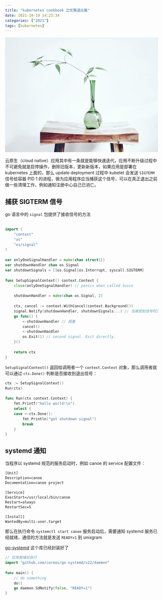 ```yaml
---
title: "kubernetes cookbook 之优雅退出篇"
date: 2021-10-19 14:23:34
categories: ["2021"]
tags: [kubernetes]
---
```


![log](/images/gracefulshutdown.jpeg)

云原生（cloud native）应用其中有一条就是能够快速迭代，应用不断升级过程中不可避免就是启停操作，删除旧版本，更新新版本，如果应用是部署在 kubernetes 上面的，那么 update deployment 过程中 kubelet 会发送 `SIGTERM` 信号给容器 PID 1 的进程，做为应用程序应当捕获这个信号，可以在真正退出之前做一些清理工作，例如通知注册中心自己已消亡。

## 捕获 SIGTERM 信号

go 语言中的 `signal` 包提供了接收信号的方法

```go

import (
	"context"
	"os"
	"os/signal"
)

var onlyOneSignalHandler = make(chan struct{})
var shutdownHandler chan os.Signal
var shutdownSignals = []os.Signal{os.Interrupt, syscall.SIGTERM}

func SetupSignalContext() context.Context {
	close(onlyOneSignalHandler) // panics when called twice

	shutdownHandler = make(chan os.Signal, 2)

	ctx, cancel := context.WithCancel(context.Background())
	signal.Notify(shutdownHandler, shutdownSignals...) // 当接受到信号时发送给shutdownHandler channel
	go func() {
		<-shutdownHandler // 阻塞
		cancel()
		<-shutdownHandler
		os.Exit(1) // second signal. Exit directly.
	}()

	return ctx
}
```

`SetupSignalContext()` 返回给调用者一个 `context.Context` 对象，那么调用者就可以通过 `ctx.Done()` 判断是否接收到退出信号：

```go
ctx := SetupSignalContext()
Run(ctx)

func Run(ctx context.Context) {
	fmt.Printf("hello world!\n")
	select {
	case <-ctx.Done():
		fmt.Println("got shutdown signal")
		break
	}
}
```

## systemd 通知

当程序以 systemd 规范的服务启动时，例如 canoe 的 service 配置文件：

```
[Unit]
Description=canoe
Documentation=canoe project

[Service]
ExecStart=/usr/local/bin/canoe
Restart=always
RestartSec=5

[Install]
WantedBy=multi-user.target
```

那么在执行命令 `systemctl start canoe` 服务启动后，需要通知 systemd 服务已经就绪，通信的方法就是发送 `READY=1` 到 unixgram

[go-systemd](https://github.com/coreos/go-systemd) 这个库已经封装好了

```go
// 应用就绪后执行
import "github.com/coreos/go-systemd/v22/daemon"

func main() {
	// do something
	do()
	go daemon.SdNotify(false, "READY=1")
}
```
